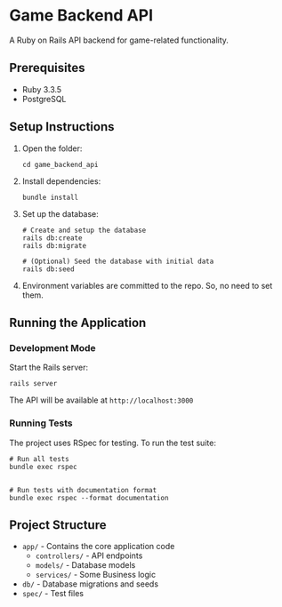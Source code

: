 # Game Backend API

A Ruby on Rails API backend for game-related functionality.

## Prerequisites

- Ruby 3.3.5
- PostgreSQL


## Setup Instructions

1. Open the folder:
   ```
   cd game_backend_api
   ```

2. Install dependencies:
   ```
   bundle install
   ```

3. Set up the database:
   ```
   # Create and setup the database
   rails db:create
   rails db:migrate
   
   # (Optional) Seed the database with initial data
   rails db:seed
   ```

4. Environment variables are committed to the repo. So, no need to set them.

## Running the Application

### Development Mode

Start the Rails server:
```
rails server
```

The API will be available at `http://localhost:3000`

### Running Tests

The project uses RSpec for testing. To run the test suite:

```
# Run all tests
bundle exec rspec


# Run tests with documentation format
bundle exec rspec --format documentation
```


## Project Structure

- `app/` - Contains the core application code
  - `controllers/` - API endpoints
  - `models/` - Database models
  - `services/` - Some Business logic
- `db/` - Database migrations and seeds
- `spec/` - Test files
